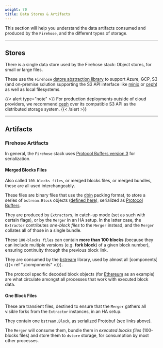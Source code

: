 ```yaml
---
weight: 70
title: Data Stores & Artifacts
---
```


This section will help you understand the data artifacts consumed and produced by the `Firehose`, and the different types of storage.

---

## Stores

There is a single data store used by the Firehose stack: Object stores, for small or large files. 

These use the `Firehose` [dstore abstraction library](https://github.com/streamingfast/dstore) to support 
Azure, GCP, S3 (and on-premise solution supporting the S3 API interface like [minio](https://min.io/) 
or [ceph](https://ceph.com/en/)) as well as local filesystems.

{{< alert type="note" >}}
For production deployments outside of cloud providers, we recommend [ceph](https://ceph.com/en/) 
over its compatible S3 API as the distributed storage system.
{{< /alert >}}

---

## Artifacts

### Firehose Artifacts

In general, the `Firehose` stack uses [Protocol Buffers version 3](https://developers.google.com/protocol-buffers) for serialization.

#### Merged Blocks Files

Also called `100-blocks files`, or merged blocks files, or merged bundles, these are all used interchangeably.

These files are binary files that use the [dbin](https://github.com/streamingfast/dbin) packing format, 
to store a series of `bstream.Block` objects ([defined here](https://github.com/streamingfast/proto/blob/develop/sf/bstream/v1/bstream.proto)), 
serialized as [Protocol Buffers](https://developers.google.com/protocol-buffers).

They are produced by `Extractor`s, in catch-up mode (set as such with certain flags), or by the `Merger` in an HA setup. 
In the latter case, the `Extractor` contributes _one-block files_ to the `Merger` instead, and the `Merger` collates 
all of those in a single bundle.

These `100-blocks files` can contain **more than 100 blocks** (because they can include multiple versions 
(e.g. **fork block**) of a given block number), ensuring continuity through the previous block link.

They are consumed by the [bstream](https://github.com/streamingfast/bstream) library, used by almost all [components]({{< ref "./components" >}}).

The protocol specific decoded block objects (for [Ethereum](https://github.com/streamingfast/proto-ethereum/blob/develop/sf/ethereum/codec/v1/codec.proto) as an example) 
are what circulate amongst all processes that work with executed block data.

#### One Block Files

These are transient files, destined to ensure that the `Merger` gathers all visible forks from 
the `Extractor` instances, in an HA setup.

They contain one `bstream.Block`, as serialized Protobuf (see links above).

The `Merger` will consume them, bundle them in _executed blocks files_ (100-blocks files) and store 
them to `dstore` storage, for consumption by most other processes.
